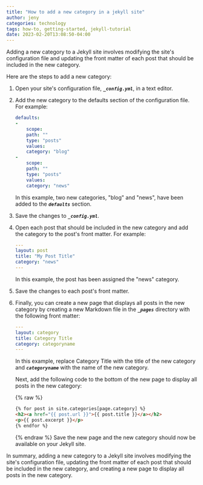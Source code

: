 ```yaml
---
title: "How to add a new category in a jekyll site"
author: jeny
categories: technology
tags: how-to, getting-started, jekyll-tutorial
date: 2023-02-20T13:08:50-04:00
---
```

Adding a new category to a Jekyll site involves modifying the site's configuration file and updating the front matter of each post that should be included in the new category.

Here are the steps to add a new category:

1. Open your site's configuration file, ***`_config.yml`***, in a text editor.
2. Add the new category to the defaults section of the configuration file. For example:

    ```yaml
    defaults:
    -
        scope:
        path: ""
        type: "posts"
        values:
        category: "blog"
    -
        scope:
        path: ""
        type: "posts"
        values:
        category: "news"

    ```

    In this example, two new categories, "blog" and "news", have been added to the ***`defaults`*** section.

3. Save the changes to ***`_config.yml`***.

4. Open each post that should be included in the new category and add the category to the post's front matter. For example:

    ```yaml
    ---
    layout: post
    title: "My Post Title"
    category: "news"
    ---
    ```
    In this example, the post has been assigned the "news" category.

5. Save the changes to each post's front matter.

6. Finally, you can create a new page that displays all posts in the new category by creating a new Markdown file in the ***`_pages`*** directory with the following front matter:
    ```yaml
    ---
    layout: category
    title: Category Title
    category: categoryname
    ---
    ```
    In this example, replace Category Title with the title of the new category and ***`categoryname`*** with the name of the new category.

    Next, add the following code to the bottom of the new page to display all posts in the new category:

   {% raw %}
    ```html
    {% for post in site.categories[page.category] %}
    <h2><a href="{{ post.url }}">{{ post.title }}</a></h2>
    <p>{{ post.excerpt }}</p>
    {% endfor %}
    ```
    {% endraw %}
    Save the new page and the new category should now be available on your Jekyll site.

In summary, adding a new category to a Jekyll site involves modifying the site's configuration file, updating the front matter of each post that should be included in the new category, and creating a new page to display all posts in the new category.
